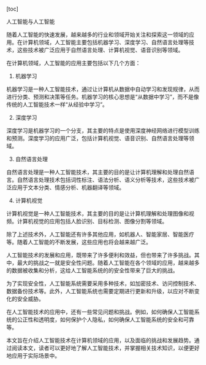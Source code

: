 
[toc]                    
                
                
人工智能与人工智能

随着人工智能的快速发展，越来越多的行业和领域开始关注和探索这一领域的应用。在计算机领域，人工智能主要包括机器学习、深度学习、自然语言处理等技术，这些技术被广泛应用于自然语言处理、计算机视觉、语音识别等领域。

在计算机领域，人工智能的应用主要包括以下几个方面：

1. 机器学习

机器学习是一种人工智能技术，通过让计算机从数据中自动学习和发现规律，从而进行分类、预测和决策等任务。机器学习的核心思想是“从数据中学习”，而不是像传统的人工智能技术一样“从经验中学习”。

2. 深度学习

深度学习是机器学习的一个分支，其主要的特点是使用深度神经网络进行模型训练和预测。深度学习的应用广泛，包括计算机视觉、语音识别、自然语言处理等领域。

3. 自然语言处理

自然语言处理是一种人工智能技术，其主要的目的是让计算机理解和处理自然语言。自然语言处理技术包括词性标注、语法分析、语义分析等技术，这些技术被广泛应用于文本分类、情感分析、机器翻译等领域。

4. 计算机视觉

计算机视觉是一种人工智能技术，其主要的目的是让计算机理解和处理图像和视频。计算机视觉的应用包括人脸识别、目标检测、图像分割等领域。

除了上述技术外，人工智能还有许多其他应用，如机器人、智能家居、智能医疗等。随着人工智能的不断发展，这些应用也将会越来越广泛。

人工智能技术的发展和应用，既带来了许多便利和效益，但也带来了许多挑战。其中，最大的挑战之一就是安全性问题。随着人工智能在各个领域的应用，越来越多的数据被收集和分析，这给人工智能系统的的安全性带来了巨大的挑战。

为了实现安全性，人工智能系统需要采用多种技术，如加密技术、访问控制技术、数据备份技术等。此外，人工智能系统也需要定期进行更新和升级，以应对不断变化的安全威胁。

在人工智能技术的应用中，还有一些常见问题和挑战。例如，如何确保人工智能系统的公正性和透明度，如何保护个人隐私，如何确保人工智能系统的安全和可靠等。

本文旨在介绍人工智能技术在计算机领域的应用，以及面临的挑战和发展趋势。通过阅读本文，读者可以更好地了解人工智能技术，并掌握相关技术知识，以便更好地应用于实际场景中。

